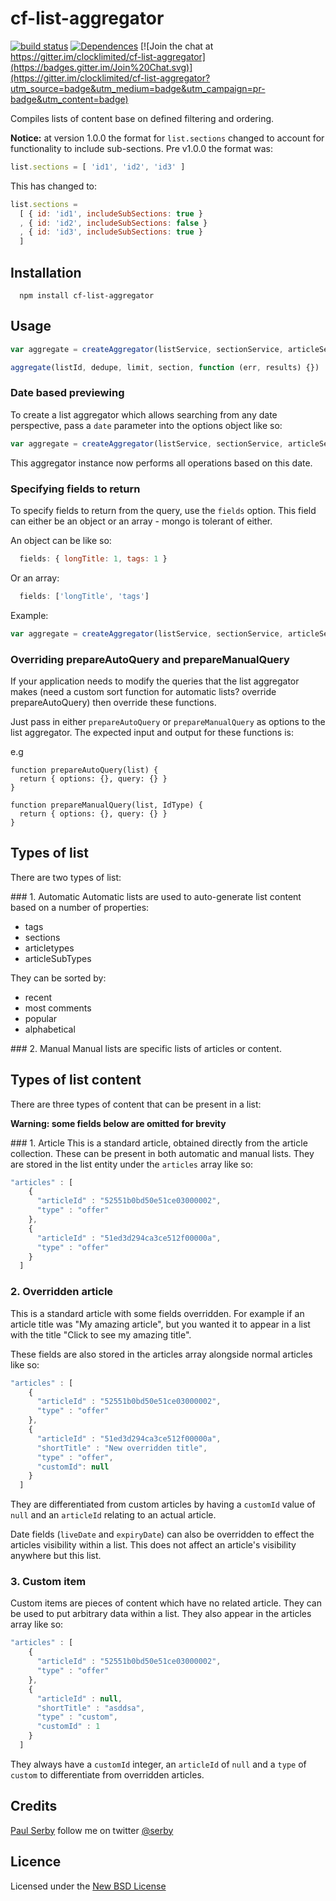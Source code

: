 # cf-list-aggregator


[![build status](https://api.travis-ci.org/clocklimited/cf-list-aggregator.svg)](http://travis-ci.org/clocklimited/cf-list-aggregator) [![Dependences](https://david-dm.org/clocklimited/cf-list-aggregator.svg)](https://david-dm.org/clocklimited/cf-list-aggregator/) [![Join the chat at https://gitter.im/clocklimited/cf-list-aggregator](https://badges.gitter.im/Join%20Chat.svg)](https://gitter.im/clocklimited/cf-list-aggregator?utm_source=badge&utm_medium=badge&utm_campaign=pr-badge&utm_content=badge)

Compiles lists of content base on defined filtering and ordering.

**Notice:** at version 1.0.0 the format for `list.sections` changed to account for functionality
to include sub-sections. Pre v1.0.0 the format was:

```js
list.sections = [ 'id1', 'id2', 'id3' ]
```

This has changed to:

```js
list.sections =
  [ { id: 'id1', includeSubSections: true }
  , { id: 'id2', includeSubSections: false }
  , { id: 'id3', includeSubSections: true }
  ]
```

## Installation

      npm install cf-list-aggregator

## Usage

```js
var aggregate = createAggregator(listService, sectionService, articleService, { logger: logger })

aggregate(listId, dedupe, limit, section, function (err, results) {})
```

### Date based previewing
To create a list aggregator which allows searching from any date perspective, pass a `date` parameter into the options object like so:

```js
var aggregate = createAggregator(listService, sectionService, articleService, { logger: logger, date: new Date() })
```

This aggregator instance now performs all operations based on this date.

### Specifying fields to return
To specify fields to return from the query, use the `fields` option. This field can either be an object or an array - mongo is tolerant of either.

An object can be like so:

```js
  fields: { longTitle: 1, tags: 1 }
```

Or an array:
```js
  fields: ['longTitle', 'tags']
```

Example:
```js
var aggregate = createAggregator(listService, sectionService, articleService, { logger: logger, fields: { longTitle: 1 } })
```

### Overriding prepareAutoQuery and prepareManualQuery

If your application needs to modify the queries that the list aggregator makes (need a custom sort function for automatic lists? override prepareAutoQuery) then override these functions.

Just pass in either `prepareAutoQuery` or `prepareManualQuery` as options to the list aggregator.
The expected input and output for these functions is:

e.g

```
function prepareAutoQuery(list) {
  return { options: {}, query: {} }
}
```

```
function prepareManualQuery(list, IdType) {
  return { options: {}, query: {} }
}
```

## Types of list
There are two types of list:

### 1. Automatic
Automatic lists are used to auto-generate list content based on a number of properties:

- tags
- sections
- articletypes
- articleSubTypes

They can be sorted by:

- recent
- most comments
- popular
- alphabetical

### 2. Manual
Manual lists are specific lists of articles or content.

## Types of list content
There are three types of content that can be present in a list:

**Warning: some fields below are omitted for brevity**

### 1. Article
This is a standard article, obtained directly from the article collection.
These can be present in both automatic and manual lists.
They are stored in the list entity under the `articles` array like so:

```js
"articles" : [
    {
      "articleId" : "52551b0bd50e51ce03000002",
      "type" : "offer"
    },
    {
      "articleId" : "51ed3d294ca3ce512f00000a",
      "type" : "offer"
    }
  ]
```

### 2. Overridden article
This is a standard article with some fields overridden.
For example if an article title was "My amazing article", but you wanted it to appear in a list with the title "Click to see my amazing title".

These fields are also stored in the articles array alongside normal articles like so:

```js
"articles" : [
    {
      "articleId" : "52551b0bd50e51ce03000002",
      "type" : "offer"
    },
    {
      "articleId" : "51ed3d294ca3ce512f00000a",
      "shortTitle" : "New overridden title",
      "type" : "offer",
      "customId": null
    }
  ]
```

They are differentiated from custom articles by having a `customId` value of `null` and an `articleId` relating to an actual article.

Date fields (`liveDate` and `expiryDate`) can also be overridden to effect the articles visibility within a list.
This does not affect an article's visibility anywhere but this list.

### 3. Custom item
Custom items are pieces of content which have no related article.
They can be used to put arbitrary data within a list.
They also appear in the articles array like so:

```js
"articles" : [
    {
      "articleId" : "52551b0bd50e51ce03000002",
      "type" : "offer"
    },
    {
      "articleId" : null,
      "shortTitle" : "asddsa",
      "type" : "custom",
      "customId" : 1
    }
  ]
```

They always have a `customId` integer, an `articleId` of `null` and a `type` of `custom` to differentiate from overridden articles.

## Credits
[Paul Serby](https://github.com/serby/) follow me on twitter [@serby](http://twitter.com/serby)

## Licence
Licensed under the [New BSD License](http://opensource.org/licenses/bsd-license.php)
